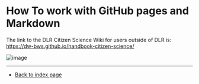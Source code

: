 # How To work with GitHub pages and Markdown

The link to the DLR Citizen Science Wiki for users outside of DLR is: <a href="https://dw-bws.github.io/handbook-citizen-science/">https://dw-bws.github.io/handbook-citizen-science/</a>  

![image](https://user-images.githubusercontent.com/40800785/116882609-effbf880-ac24-11eb-82b3-8f5b9ae09f7b.png)



---  
* [Back to index page](../index.md)
